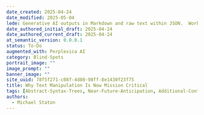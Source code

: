 ```yaml
---
date_created: 2025-04-24
date_modified: 2025-05-04
lede: Generative AI outputs in Markdown and raw text within JSON.  Working with the output to make it useful is now front and center to unlocking Generative AI at scale.
date_authored_initial_draft: 2025-04-24
date_authored_current_draft: 2025-04-24
at_semantic_version: 0.0.0.1
status: To-Do
augmented_with: Perplexica AI
category: Blind-Spots
portrait_image: ""
image_prompt: ""
banner_image: ""
site_uuid: 78f5f271-c08f-4d80-98ff-8e1430f23f75
title: Why Text Manipulation Is Now Mission Critical
tags: [Abstract-Syntax-Trees, Near-Future-Anticipation, Additional-Context, Markdown, JavaScript-Ecosystem]
authors:
  - Michael Staton
---
```



